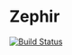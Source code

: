 # Zephir

[![Build Status](https://travis-ci.org/zephir-lang/zephir.svg?branch=master)](https://travis-ci.org/zephir-lang/zephir)

